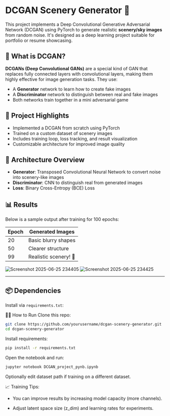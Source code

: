 
# DCGAN Scenery Generator 🌄

This project implements a Deep Convolutional Generative Adversarial Network (DCGAN) using PyTorch to generate realistic **scenery/sky images** from random noise. It's designed as a deep learning project suitable for portfolio or resume showcasing.

## 🤖 What is DCGAN?

**DCGANs (Deep Convolutional GANs)** are a special kind of GAN that replaces fully connected layers with convolutional layers, making them highly effective for image generation tasks. They use:

- A **Generator** network to learn how to create fake images
- A **Discriminator** network to distinguish between real and fake images
- Both networks train together in a mini adversarial game


## 🚀 Project Highlights

- Implemented a DCGAN from scratch using PyTorch
- Trained on a custom dataset of scenery images
- Includes training loop, loss tracking, and result visualization
- Customizable architecture for improved image quality

## 🧠 Architecture Overview

- **Generator**: Transposed Convolutional Neural Network to convert noise into scenery-like images
- **Discriminator**: CNN to distinguish real from generated images
- **Loss**: Binary Cross-Entropy (BCE) Loss


## 📊 Results

Below is a sample output after training for 100 epochs:

| **Epoch** | **Generated Images** |
|-----------|-----------------------|
| 20        | Basic blurry shapes   |
| 50        | Clearer structure     |
| 99        | Realistic scenery! 🌅 |



![Screenshot 2025-06-25 234405](https://github.com/user-attachments/assets/791b60ce-0533-4be7-8098-144aa7ad12e8)
![Screenshot 2025-06-25 234425](https://github.com/user-attachments/assets/191a1ae3-3bfc-4fd9-9342-ee97185e34cd)


---
## 📦 Dependencies

Install via `requirements.txt`:


🧑‍💻 How to Run
Clone this repo:

```bash
git clone https://github.com/yourusername/dcgan-scenery-generator.git
cd dcgan-scenery-generator
```

Install requirements:

```bash
pip install -r requirements.txt
```

Open the notebook and run:

```bash
jupyter notebook DCGAN_project_pynb.ipynb
```

Optionally edit dataset path if training on a different dataset.


📈 Training Tips:
- You can improve results by increasing model capacity (more channels).

- Adjust latent space size (z_dim) and learning rates for experiments.
